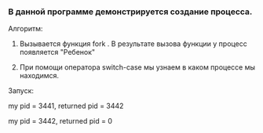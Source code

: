 ### В данной программе демонстрируется создание процесса.

Алгоритм:

1. Вызывается функция fork . В результате вызова функции у процесс появляется "Ребенок"

2. При помощи оператора switch-case мы узнаем в каком процессе мы находимся.


Запуск:

my pid = 3441, returned pid = 3442

my pid = 3442, returned pid = 0
